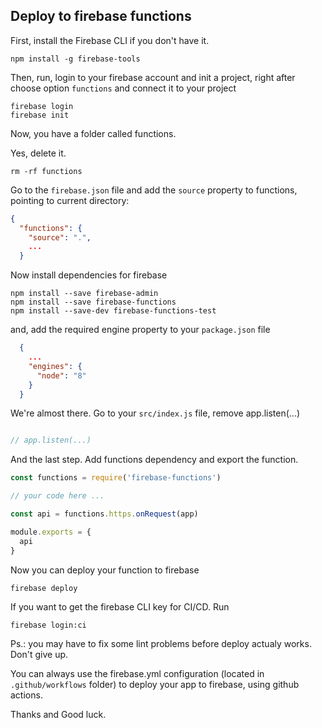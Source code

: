## Deploy to firebase functions

First, install the Firebase CLI if you don't have it.

```
npm install -g firebase-tools
```

Then, run, login to your firebase account and init a project, right after choose option `functions` and connect it to your project

```
firebase login
firebase init
```

Now, you have a folder called functions. 

Yes, delete it.

```
rm -rf functions
```

Go to the `firebase.json` file and add the `source` property to functions, pointing to current directory:

```json
{
  "functions": {
    "source": ".",
    ...
  }
```

Now install dependencies for firebase

```
npm install --save firebase-admin
npm install --save firebase-functions
npm install --save-dev firebase-functions-test
```

and, add the required engine property to your `package.json` file

```json
  {
    ...
    "engines": {
      "node": "8"
    }
  }
```

We're almost there. Go to your `src/index.js` file, remove app.listen(...)

```javascript

// app.listen(...)

```

And the last step. Add functions dependency and export the function.

```javascript
const functions = require('firebase-functions')

// your code here ...

const api = functions.https.onRequest(app)

module.exports = {
  api
}

```

Now you can deploy your function to firebase

```
firebase deploy
```

If you want to get the firebase CLI key for CI/CD. Run

```
firebase login:ci
```

Ps.: you may have to fix some lint problems before deploy actualy works. Don't give up.

You can always use the firebase.yml configuration (located in `.github/workflows` folder) to deploy your app to firebase, using github actions.

Thanks and Good luck.
